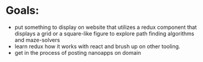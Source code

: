 # Goals:
- put something to display on website that utilizes a redux component that displays a grid or a square-like figure to explore path finding algorithms and maze-solvers
- learn redux how it works with react and brush up on other tooling.
- get in the process of posting nanoapps on domain

